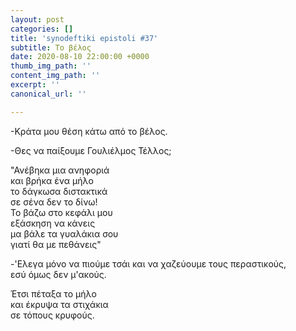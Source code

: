 ```yaml
---
layout: post
categories: []
title: 'synodeftiki epistoli #37'
subtitle: Το βέλος
date: 2020-08-10 22:00:00 +0000
thumb_img_path: ''
content_img_path: ''
excerpt: ''
canonical_url: ''

---
```

\-Κράτα μου θέση κάτω από το βέλος.

\-Θες να παίξουμε Γουλιέλμος Τέλλος;

  
"Ανέβηκα μια ανηφοριά  
και βρήκα ένα μήλο  
το δάγκωσα διστακτικά  
σε σένα δεν το δίνω!  
Το βάζω στο κεφάλι μου  
εξάσκηση να κάνεις  
μα βάλε τα γυαλάκια σου  
γιατί θα με πεθάνεις"

\-'Ελεγα μόνο να πιούμε τσάι και να χαζεύουμε τους περαστικούς,  
εσύ όμως δεν μ'ακούς.

Έτσι πέταξα το μήλο  
και έκρυψα τα στιχάκια  
σε τόπους κρυφούς.